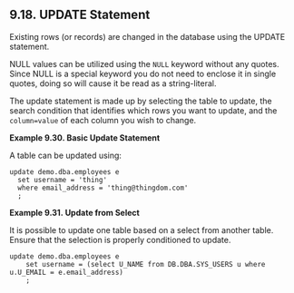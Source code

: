 <div>

<div>

<div>

<div>

## 9.18. UPDATE Statement

</div>

</div>

</div>

Existing rows (or records) are changed in the database using the UPDATE
statement.

NULL values can be utilized using the `NULL` keyword without any quotes.
Since NULL is a special keyword you do not need to enclose it in single
quotes, doing so will cause it be read as a string-literal.

The update statement is made up by selecting the table to update, the
search condition that identifies which rows you want to update, and the
`column=value` of each column you wish to change.

<div>

**Example 9.30. Basic Update Statement**

<div>

A table can be updated using:

``` screen
update demo.dba.employees e
  set username = 'thing'
  where email_address = 'thing@thingdom.com'
  ;
```

</div>

</div>

  

<div>

**Example 9.31. Update from Select**

<div>

It is possible to update one table based on a select from another table.
Ensure that the selection is properly conditioned to update.

``` screen
update demo.dba.employees e
    set username = (select U_NAME from DB.DBA.SYS_USERS u where u.U_EMAIL = e.email_address)
    ;
```

</div>

</div>

  

</div>
